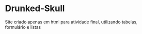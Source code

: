 # Drunked-Skull
Site criado apenas em html para atividade final, utilizando tabelas, formulário e listas
